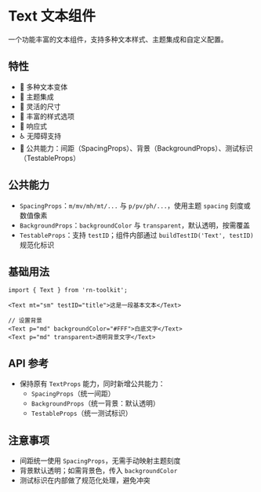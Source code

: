 # Text 文本组件

一个功能丰富的文本组件，支持多种文本样式、主题集成和自定义配置。

## 特性

- 🎨 多种文本变体
- 🌈 主题集成
- 📏 灵活的尺寸
- 🎯 丰富的样式选项
- 📱 响应式
- ♿ 无障碍支持
- 🧩 公共能力：间距（SpacingProps）、背景（BackgroundProps）、测试标识（TestableProps）

## 公共能力

- `SpacingProps`：`m/mv/mh/mt/...` 与 `p/pv/ph/...`，使用主题 `spacing` 刻度或数值像素
- `BackgroundProps`：`backgroundColor` 与 `transparent`，默认透明，按需覆盖
- `TestableProps`：支持 `testID`；组件内部通过 `buildTestID('Text', testID)` 规范化标识

## 基础用法

```tsx
import { Text } from 'rn-toolkit';

<Text mt="sm" testID="title">这是一段基本文本</Text>

// 设置背景
<Text p="md" backgroundColor="#FFF">白底文字</Text>
<Text p="md" transparent>透明背景文字</Text>
```

## API 参考

- 保持原有 `TextProps` 能力，同时新增公共能力：
  - `SpacingProps`（统一间距）
  - `BackgroundProps`（统一背景：默认透明）
  - `TestableProps`（统一测试标识）

## 注意事项

- 间距统一使用 `SpacingProps`，无需手动映射主题刻度
- 背景默认透明；如需背景色，传入 `backgroundColor`
- 测试标识在内部做了规范化处理，避免冲突
